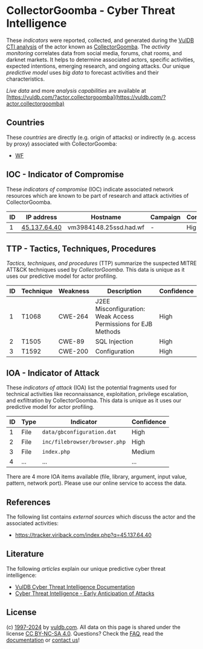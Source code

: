# CollectorGoomba - Cyber Threat Intelligence

These _indicators_ were reported, collected, and generated during the [VulDB CTI analysis](https://vuldb.com/?kb.cti) of the actor known as [CollectorGoomba](https://vuldb.com/?actor.collectorgoomba). The _activity monitoring_ correlates data from social media, forums, chat rooms, and darknet markets. It helps to determine associated actors, specific activities, expected intentions, emerging research, and ongoing attacks. Our unique _predictive model_ uses _big data_ to forecast activities and their characteristics.

_Live data_ and more _analysis capabilities_ are available at [https://vuldb.com/?actor.collectorgoomba](https://vuldb.com/?actor.collectorgoomba)

## Countries

These _countries_ are directly (e.g. origin of attacks) or indirectly (e.g. access by proxy) associated with CollectorGoomba:

* [WF](https://vuldb.com/?country.wf)

## IOC - Indicator of Compromise

These _indicators of compromise_ (IOC) indicate associated network resources which are known to be part of research and attack activities of CollectorGoomba.

ID | IP address | Hostname | Campaign | Confidence
-- | ---------- | -------- | -------- | ----------
1 | [45.137.64.40](https://vuldb.com/?ip.45.137.64.40) | vm3984148.25ssd.had.wf | - | High

## TTP - Tactics, Techniques, Procedures

_Tactics, techniques, and procedures_ (TTP) summarize the suspected MITRE ATT&CK techniques used by _CollectorGoomba_. This data is unique as it uses our predictive model for actor profiling.

ID | Technique | Weakness | Description | Confidence
-- | --------- | -------- | ----------- | ----------
1 | T1068 | CWE-264 | J2EE Misconfiguration: Weak Access Permissions for EJB Methods | High
2 | T1505 | CWE-89 | SQL Injection | High
3 | T1592 | CWE-200 | Configuration | High

## IOA - Indicator of Attack

These _indicators of attack_ (IOA) list the potential fragments used for technical activities like reconnaissance, exploitation, privilege escalation, and exfiltration by CollectorGoomba. This data is unique as it uses our predictive model for actor profiling.

ID | Type | Indicator | Confidence
-- | ---- | --------- | ----------
1 | File | `data/gbconfiguration.dat` | High
2 | File | `inc/filebrowser/browser.php` | High
3 | File | `index.php` | Medium
4 | ... | ... | ...

There are 4 more IOA items available (file, library, argument, input value, pattern, network port). Please use our online service to access the data.

## References

The following list contains _external sources_ which discuss the actor and the associated activities:

* https://tracker.viriback.com/index.php?q=45.137.64.40

## Literature

The following _articles_ explain our unique predictive cyber threat intelligence:

* [VulDB Cyber Threat Intelligence Documentation](https://vuldb.com/?kb.cti)
* [Cyber Threat Intelligence - Early Anticipation of Attacks](https://www.scip.ch/en/?labs.20201022)

## License

(c) [1997-2024](https://vuldb.com/?kb.changelog) by [vuldb.com](https://vuldb.com/?kb.about). All data on this page is shared under the license [CC BY-NC-SA 4.0](https://creativecommons.org/licenses/by-nc-sa/4.0/). Questions? Check the [FAQ](https://vuldb.com/?kb.faq), read the [documentation](https://vuldb.com/?kb) or [contact us](https://vuldb.com/?contact)!
